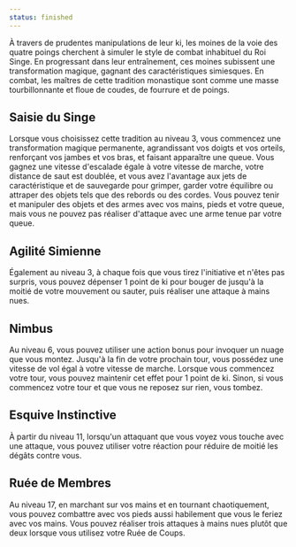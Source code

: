 ```yaml
---
status: finished
---
```

À travers de prudentes manipulations de leur ki, les moines de la voie des quatre poings cherchent à simuler le style de combat inhabituel du Roi Singe. En progressant dans leur entraînement, ces moines subissent une transformation magique, gagnant des caractéristiques simiesques. En combat, les maîtres de cette tradition monastique sont comme une masse tourbillonnante et floue de coudes, de fourrure et de poings.

## Saisie du Singe

Lorsque vous choisissez cette tradition au niveau 3, vous commencez une transformation magique permanente, agrandissant vos doigts et vos orteils, renforçant vos jambes et vos bras, et faisant apparaître une queue. Vous gagnez une vitesse d'escalade égale à votre vitesse de marche, votre distance de saut est doublée, et vous avez l'avantage aux jets de caractéristique et de sauvegarde pour grimper, garder votre équilibre ou attraper des objets tels que des rebords ou des cordes. Vous pouvez tenir et manipuler des objets et des armes avec vos mains, pieds et votre queue, mais vous ne pouvez pas réaliser d'attaque avec une arme tenue par votre queue.

## Agilité Simienne

Également au niveau 3, à chaque fois que vous tirez l'initiative et n'êtes pas surpris, vous pouvez dépenser 1 point de ki pour bouger de jusqu'à la moitié de votre mouvement ou sauter, puis réaliser une attaque à mains nues.

## Nimbus

Au niveau 6, vous pouvez utiliser une action bonus pour invoquer un nuage que vous montez. Jusqu'à la fin de votre prochain tour, vous possédez une vitesse de vol égal à votre vitesse de marche. Lorsque vous commencez votre tour, vous pouvez maintenir cet effet pour 1 point de ki. Sinon, si vous commencez votre tour et que vous ne reposez sur rien, vous tombez.

## Esquive Instinctive

À partir du niveau 11, lorsqu'un attaquant que vous voyez vous touche avec une attaque, vous pouvez utiliser votre réaction pour réduire de moitié les dégâts contre vous.

## Ruée de Membres

Au niveau 17, en marchant sur vos mains et en tournant chaotiquement, vous pouvez combattre avec vos pieds aussi habilement que vous le feriez avec vos mains. Vous pouvez réaliser trois attaques à mains nues plutôt que deux lorsque vous utilisez votre Ruée de Coups.